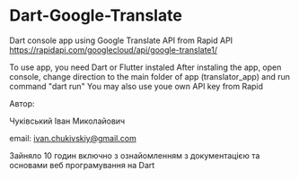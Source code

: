 # Dart-Google-Translate
Dart console app using Google Translate API from Rapid API
https://rapidapi.com/googlecloud/api/google-translate1/

To use app, you need Dart or Flutter instaled
After instaling the app, open console, change direction to the main folder of app (translator_app) and run command "dart run"
You may also use youe own API key from Rapid

Автор:

Чуківський Іван Миколайович

email: ivan.chukivskiy@gmail.com

Зайняло 10 годин включно з ознайомленням з документацією та основами веб програмування на Dart
